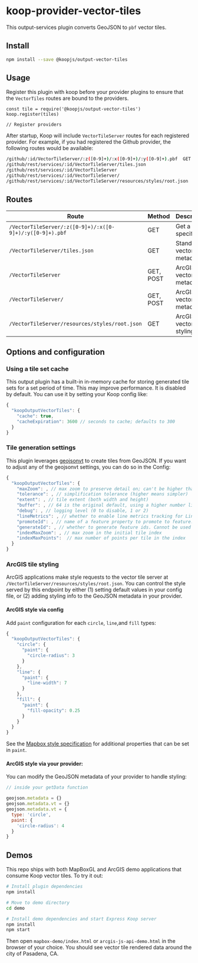 # koop-provider-vector-tiles

This output-services plugin converts GeoJSON to `pbf` vector tiles.

## Install

```bash
npm install --save @koopjs/output-vector-tiles
```

## Usage

Register this plugin with koop before your provider plugins to ensure that the `VectorTiles` routes are bound to the providers.

```
const tile = require('@koopjs/output-vector-tiles')
koop.register(tiles)

// Register providers
```

After startup, Koop will include `VectorTileServer` routes for each registered provider.  For example, if you had registered the Github provider, the following routes would be available:

```bash
/github/:id/VectorTileServer/:z([0-9]+)/:x([0-9]+)/:y([0-9]+).pbf  GET
/github/rest/services/:id/VectorTileServer/tiles.json                            GET
/github/rest/services/:id/VectorTileServer                                       GET, POST
/github/rest/services/:id/VectorTileServer/                                       GET, POST
/github/rest/services/:id/VectorTileServer/resources/styles/root.json            GET
```

## Routes
| Route | Method | Description |
| --- | --- | --- |
|`/VectorTileServer/:z([0-9]+)/:x([0-9]+)/:y([0-9]+).pbf`| GET | Get a specific tile. |
|`/VectorTileServer/tiles.json`| GET | Standard vector tile metadata. |
|`/VectorTileServer`| GET, POST | ArcGIS vector tile metadata. |
|`/VectorTileServer/`| GET, POST | ArcGIS vector tile metadata. |
|`/VectorTileServer/resources/styles/root.json`| GET | ArcGIS vector tile styling info. |


## Options and configuration

### Using a tile set cache
This output plugin has a built-in in-memory cache for storing generated tile sets for a set period of time.  This may improve performance.  It is disabled by default. You can use it by setting your Koop config like:

```javascript
{
  "koopOutputVectorTiles": {
    "cache": true,
    "cacheExpiration": 3600 // seconds to cache; defaults to 300
  }
}
```

### Tile generation settings
This plugin leverages [geojsonvt]() to create tiles from GeoJSON.  If you want to adjust any of the geojsonvt settings, you can do so in the Config: 

```javascript
{
  "koopOutputVectorTiles": {
    "maxZoom": , // max zoom to preserve detail on; can't be higher than 24
    "tolerance": , // simplification tolerance (higher means simpler)
    "extent": , // tile extent (both width and height)
    "buffer": , // 64 is the original default, using a higher number like 512, 1024 or 2048 gets rid of some geojson artifacts but increases the tilesSetCache size // tile buffer on each side
    "debug": , // logging level (0 to disable, 1 or 2)
    "lineMetrics": , // whether to enable line metrics tracking for LineString/MultiLineString features
    "promoteId": , // name of a feature property to promote to feature.id. Cannot be used with `generateId`
    "generateId": , // whether to generate feature ids. Cannot be used with `promoteId`
    "indexMaxZoom": , // max zoom in the initial tile index
    "indexMaxPoints":  // max number of points per tile in the index
  }
}
```

### ArcGIS tile styling
ArcGIS applications make style requests to the vector tile server at `/VectorTileServer/resources/styles/root.json`. You can control the style served by this endpoint by either (1) setting default values in your config file, or (2) adding styling info to the GeoJSON metadata in your provider.

#### ArcGIS style via config

Add `paint` configuration for each `circle`, `line`,and `fill` types:

```javascript
{
  "koopOutputVectorTiles": {
    "circle": {
      "paint": {
        "circle-radius": 3
      }
    },
    "line": {
      "paint": {
        "line-width": 7
      }
    },
    "fill": {
      "paint": {
        "fill-opacity": 0.25
      }
    }
  }
}
```

See the [Mapbox style specification](https://docs.mapbox.com/mapbox-gl-js/style-spec/) for additional properties that can be set in `paint`.

#### ArcGIS style via your provider:
You can modify the GeoJSON metadata of your provider to handle styling:

```javascript
// inside your getData function

geojson.metadata = {}
geojson.metadata.vt = {}
geojson.metadata.vt = {
  type: 'circle',
  paint: {
    'circle-radius': 4
  }
}

```

## Demos
This repo ships with both MapBoxGL and ArcGIS demo applications that consume Koop vector tiles.  To try it out:

```bash
# Install plugin dependencies
npm install

# Move to demo directory
cd demo

# Install demo dependencies and start Express Koop server
npm install
npm start
```

Then open `mapbox-demo/index.html` or  `arcgis-js-api-demo.html` in the browser of your choice.  You should see vector tile rendered data around the city of Pasadena, CA.
